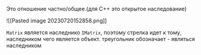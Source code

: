 Это отношение частно/общее.(для С++ это открытое наследование)

![[Pasted image 20230720152858.png]]

`Matrix` является наследнико `IMatrix`, поэтому стрелка идет к тому, наследником чего является объект.  треугольник обозначает - являться наследником